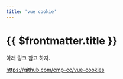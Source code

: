 ```yaml
---
title: 'vue cookie'
---
```


# {{ $frontmatter.title }}


아래 링크 참고 하자.

https://github.com/cmp-cc/vue-cookies